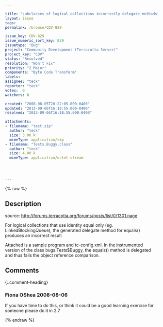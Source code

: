 ```yaml
---

title: "subclasses of logical collections incorrectly delegate methods"
layout: issue
tags: 
permalink: /browse/CDV-829

issue_key: CDV-829
issue_numeric_sort_key: 829
issuetype: "Bug"
project: "Community Development (Terracotta Server)"
project_key: "CDV"
status: "Resolved"
resolution: "Won't Fix"
priority: "2 Major"
components: "Byte Code Transform"
labels: 
assignee: "teck"
reporter: "teck"
votes:  0
watchers: 0

created: "2008-08-05T20:22:05.000-0400"
updated: "2013-09-06T16:18:55.000-0400"
resolved: "2013-09-06T16:18:55.000-0400"

attachments:
- filename: "test.zip"
  author: "teck"
  size: 3.00 k
  mimeType: application/zip
- filename: "Tests.Buggy.class"
  author: "teck"
  size: 4.00 k
  mimeType: application/octet-stream




---
```


{% raw %}

## Description

<div markdown="1" class="description">

source: http://forums.terracotta.org/forums/posts/list/0/1301.page

For logical collections that use identity equal only (eg. LinkedBlockingQueue), the generated delegate method for equals() produces an incorrect result

Attached is a sample program and tc-config.xml.  In the instrumented version of the class bugs.Tests$Buggy, the equals() method is delegated and thus fails the object reference comparison. 


</div>

## Comments


{:.comment-heading}
### **Fiona OShea** <span class="date">2008-08-06</span>

<div markdown="1" class="comment">

If you have time to do this, or think it could be a good learning exercise for someone please do it in 2.7

</div>



{% endraw %}
